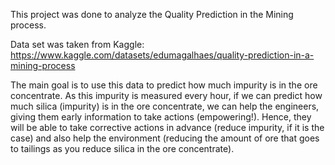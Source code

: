 This project was done to analyze the Quality Prediction in the Mining process. 

Data set was taken from Kaggle: https://www.kaggle.com/datasets/edumagalhaes/quality-prediction-in-a-mining-process

The main goal is to use this data to predict how much impurity is in the ore concentrate. 
As this impurity is measured every hour, if we can predict how much silica (impurity) is in the ore concentrate, we can help the engineers, giving them early information to take actions (empowering!). 
Hence, they will be able to take corrective actions in advance (reduce impurity, if it is the case) and also help the environment (reducing the amount of ore that goes to tailings as you reduce silica in the ore concentrate).


